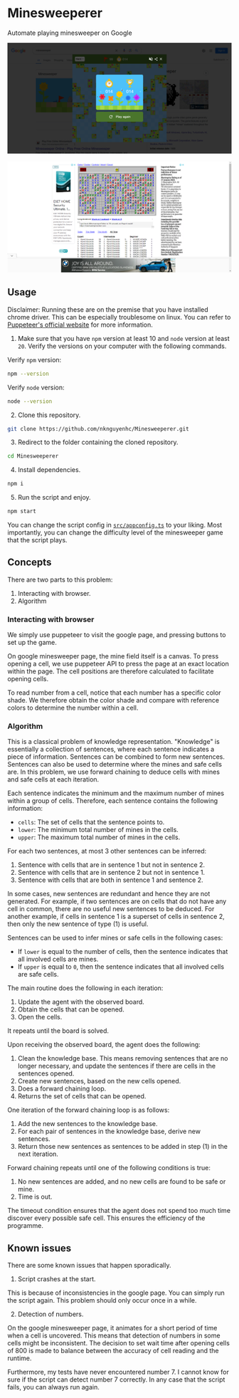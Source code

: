 # Minesweeperer
Automate playing minesweeper on Google

![google](./media/google.png)

![minesweeperonline](./media/minesweeperonline.png)

## Usage

Disclaimer: Running these are on the premise that you have installed chrome driver. This can be especially troublesome on linux. You can refer to [Puppeteer's official website](https://pptr.dev/) for more information.

1. Make sure that you have `npm` version at least 10 and `node` version at least `20`. Verify the versions on your computer with the following commands.

Verify `npm` version:

```bash
npm --version
```

Verify `node` version:

```bash
node --version
```

2. Clone this repository.

```bash
git clone https://github.com/nknguyenhc/Minesweeperer.git
```

3. Redirect to the folder containing the cloned repository.

```bash
cd Minesweeperer
```

4. Install dependencies.

```bash
npm i
```

5. Run the script and enjoy.

```bash
npm start
```

You can change the script config in [`src/appconfig.ts`](./src/appconfig.ts) to your liking. Most importantly, you can change the difficulty level of the minesweeper game that the script plays.

## Concepts

There are two parts to this problem:

1. Interacting with browser.
2. Algorithm

### Interacting with browser

We simply use puppeteer to visit the google page, and pressing buttons to set up the game.

On google minesweeper page, the mine field itself is a canvas. To press opening a cell, we use puppeteer API to press the page at an exact location within the page. The cell positions are therefore calculated to facilitate opening cells.

To read number from a cell, notice that each number has a specific color shade. We therefore obtain the color shade and compare with reference colors to determine the number within a cell.

### Algorithm

This is a classical problem of knowledge representation. "Knowledge" is essentially a collection of sentences, where each sentence indicates a piece of information. Sentences can be combined to form new sentences. Sentences can also be used to determine where the mines and safe cells are. In this problem, we use forward chaining to deduce cells with mines and safe cells at each iteration.

Each sentence indicates the minimum and the maximum number of mines within a group of cells. Therefore, each sentence contains the following information:

* `cells`: The set of cells that the sentence points to.
* `lower`: The minimum total number of mines in the cells.
* `upper`: The maximum total number of mines in the cells.

For each two sentences, at most 3 other sentences can be inferred:

1. Sentence with cells that are in sentence 1 but not in sentence 2.
2. Sentence with cells that are in sentence 2 but not in sentence 1.
3. Sentence with cells that are both in sentence 1 and sentence 2.

In some cases, new sentences are redundant and hence they are not generated. For example, if two sentences are on cells that do not have any cell in common, there are no useful new sentences to be deduced. For another example, if cells in sentence 1 is a superset of cells in sentence 2, then only the new sentence of type (1) is useful.

Sentences can be used to infer mines or safe cells in the following cases:

* If `lower` is equal to the number of cells, then the sentence indicates that all involved cells are mines.
* If `upper` is equal to `0`, then the sentence indicates that all involved cells are safe cells.

The main routine does the following in each iteration:

1. Update the agent with the observed board.
2. Obtain the cells that can be opened.
3. Open the cells.

It repeats until the board is solved.

Upon receiving the observed board, the agent does the following:

1. Clean the knowledge base. This means removing sentences that are no longer necessary, and update the sentences if there are cells in the sentences opened.
2. Create new sentences, based on the new cells opened.
3. Does a forward chaining loop.
4. Returns the set of cells that can be opened.

One iteration of the forward chaining loop is as follows:

1. Add the new sentences to the knowledge base.
2. For each pair of sentences in the knowledge base, derive new sentences.
3. Return those new sentences as sentences to be added in step (1) in the next iteration.

Forward chaining repeats until one of the following conditions is true:

1. No new sentences are added, and no new cells are found to be safe or mine.
2. Time is out.

The timeout condition ensures that the agent does not spend too much time discover every possible safe cell. This ensures the efficiency of the programme.

## Known issues

There are some known issues that happen sporadically.

1. Script crashes at the start.

This is because of inconsistencies in the google page. You can simply run the script again. This problem should only occur once in a while.

2. Detection of numbers.

On the google minesweeper page, it animates for a short period of time when a cell is uncovered. This means that detection of numbers in some cells might be inconsistent. The decision to set wait time after opening cells of 800 is made to balance between the accuracy of cell reading and the runtime.

Furthermore, my tests have never encountered number 7. I cannot know for sure if the script can detect number 7 correctly. In any case that the script fails, you can always run again.
